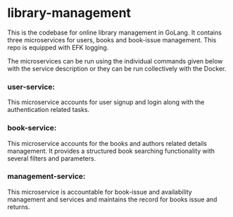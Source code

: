 # library-management
This is the codebase for online library management in GoLang. It contains three microservices for users, books and book-issue management. This repo is equipped with EFK logging.

The microservices can be run using the individual commands given below with the service description or they can be run collectively with the Docker.

### user-service:
This microservice accounts for user signup and login along with the authentication related tasks.

### book-service:
This microservice accounts for the books and authors related details management. It provides a structured book searching functionality with several filters and parameters.

### management-service:
This microservice is accountable for book-issue and availability management and services and maintains the record for books issue and returns.

